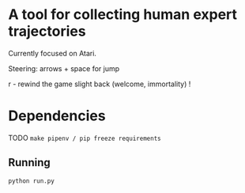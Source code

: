 A tool for collecting human expert trajectories
============================================

Currently focused on Atari.

Steering: arrows + space for jump

r - rewind the game slight back (welcome, immortality) !

Dependencies
============

TODO
`make pipenv / pip freeze requirements`

Running
------
```
python run.py
```

